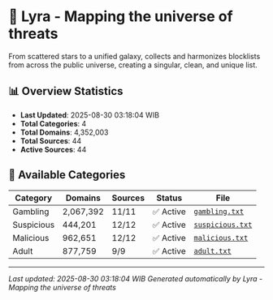 # 🌌 Lyra - Mapping the universe of threats

From scattered stars to a unified galaxy, collects and harmonizes blocklists from across the public universe, creating a singular, clean, and unique list.

## 📊 Overview Statistics

- **Last Updated**: 2025-08-30 03:18:04 WIB
- **Total Categories**: 4
- **Total Domains**: 4,352,003
- **Total Sources**: 44
- **Active Sources**: 44

## 📂 Available Categories

| Category | Domains | Sources | Status | File |
|----------|---------|---------|--------|------|
| Gambling | 2,067,392 | 11/11 | ✅ Active | [`gambling.txt`](blocklist/gambling.txt) |
| Suspicious | 444,201 | 12/12 | ✅ Active | [`suspicious.txt`](blocklist/suspicious.txt) |
| Malicious | 962,651 | 12/12 | ✅ Active | [`malicious.txt`](blocklist/malicious.txt) |
| Adult | 877,759 | 9/9 | ✅ Active | [`adult.txt`](blocklist/adult.txt) |


---

*Last updated: 2025-08-30 03:18:04 WIB*
*Generated automatically by Lyra - Mapping the universe of threats*
